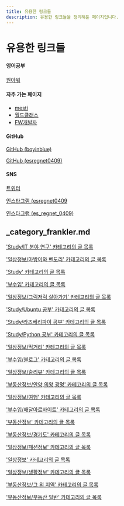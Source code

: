 ```yaml
---
title: 유용한 링크들
description: 유용한 링크들을 정리해둔 페이지입니다.
---
```



유용한 링크들
===


#### 영어공부


[원아워](https://1hour.ai/)


#### 자주 가는 페이지


- [mesti](https://www.mesti.xyz)
- [월드클래스](https://worldclassproduct.tistory.com)
- [FW개발자](https://frankler.tistory.com)


#### GitHub


[GitHub (boyinblue)](https://www.github.com/boinblue)


[GitHub (esregnet0409)](https://www.github.com/esregnet0409)


#### SNS


[트위터](https://twitter.com)


[인스타그램 (esregnet0409](https://www.instagram.com/esregnet0409)


[인스타그램 (es_regnet_0409)](https://www.instagram.com/es_regnet_0409)


_category_frankler.md
---


['Study/IT 분야 연구' 카테고리의 글 목록](https://frankler.tistory.com/category/Study/IT%20%EB%B6%84%EC%95%BC%20%EC%97%B0%EA%B5%AC)


['일상정보/아방이와 벤도리' 카테고리의 글 목록](https://frankler.tistory.com/category/%EC%9D%BC%EC%83%81%EC%A0%95%EB%B3%B4/%EC%95%84%EB%B0%A9%EC%9D%B4%EC%99%80%20%EB%B2%A4%EB%8F%84%EB%A6%AC)


['Study' 카테고리의 글 목록](https://frankler.tistory.com/category/Study)


['부수입' 카테고리의 글 목록](https://frankler.tistory.com/category/%EB%B6%80%EC%88%98%EC%9E%85)


['일상정보/그럭저럭 살아가기' 카테고리의 글 목록](https://frankler.tistory.com/category/%EC%9D%BC%EC%83%81%EC%A0%95%EB%B3%B4/%EA%B7%B8%EB%9F%AD%EC%A0%80%EB%9F%AD%20%EC%82%B4%EC%95%84%EA%B0%80%EA%B8%B0)


['Study/Ubuntu 공부' 카테고리의 글 목록](https://frankler.tistory.com/category/Study/Ubuntu%20%EA%B3%B5%EB%B6%80)


['Study/라즈베리파이 공부' 카테고리의 글 목록](https://frankler.tistory.com/category/Study/%EB%9D%BC%EC%A6%88%EB%B2%A0%EB%A6%AC%ED%8C%8C%EC%9D%B4%20%EA%B3%B5%EB%B6%80)


['Study/Python 공부' 카테고리의 글 목록](https://frankler.tistory.com/category/Study/Python%20%EA%B3%B5%EB%B6%80)


['일상정보/먹거리' 카테고리의 글 목록](https://frankler.tistory.com/category/%EC%9D%BC%EC%83%81%EC%A0%95%EB%B3%B4/%EB%A8%B9%EA%B1%B0%EB%A6%AC)


['부수입/블로그' 카테고리의 글 목록](https://frankler.tistory.com/category/%EB%B6%80%EC%88%98%EC%9E%85/%EB%B8%94%EB%A1%9C%EA%B7%B8)


['일상정보/술리뷰' 카테고리의 글 목록](https://frankler.tistory.com/category/%EC%9D%BC%EC%83%81%EC%A0%95%EB%B3%B4/%EC%88%A0%EB%A6%AC%EB%B7%B0)


['부동산정보/안양,의왕,광명' 카테고리의 글 목록](https://frankler.tistory.com/category/%EB%B6%80%EB%8F%99%EC%82%B0%EC%A0%95%EB%B3%B4/%EC%95%88%EC%96%91%2C%EC%9D%98%EC%99%95%2C%EA%B4%91%EB%AA%85)


[](https://frankler.tistory.com/category/%EB%B6%80%EC%88%98%EC%9E%85/%EA%B0%81%EC%A2%85%20%EC%9D%B4%EB%B2%A4%ED%8A%B8%20%EC%A0%95%EB%B3%B4)


['일상정보/여행' 카테고리의 글 목록](https://frankler.tistory.com/category/%EC%9D%BC%EC%83%81%EC%A0%95%EB%B3%B4/%EC%97%AC%ED%96%89)


['부수입/배달아르바이트' 카테고리의 글 목록](https://frankler.tistory.com/category/%EB%B6%80%EC%88%98%EC%9E%85/%EB%B0%B0%EB%8B%AC%EC%95%84%EB%A5%B4%EB%B0%94%EC%9D%B4%ED%8A%B8)


['부동산정보' 카테고리의 글 목록](https://frankler.tistory.com/category/%EB%B6%80%EB%8F%99%EC%82%B0%EC%A0%95%EB%B3%B4)


['부동산정보/경기도' 카테고리의 글 목록](https://frankler.tistory.com/category/%EB%B6%80%EB%8F%99%EC%82%B0%EC%A0%95%EB%B3%B4/%EA%B2%BD%EA%B8%B0%EB%8F%84)


['일상정보/패션정보' 카테고리의 글 목록](https://frankler.tistory.com/category/%EC%9D%BC%EC%83%81%EC%A0%95%EB%B3%B4/%ED%8C%A8%EC%85%98%EC%A0%95%EB%B3%B4)


['일상정보' 카테고리의 글 목록](https://frankler.tistory.com/category/%EC%9D%BC%EC%83%81%EC%A0%95%EB%B3%B4)


[](https://frankler.tistory.com/category/%EC%9D%BC%EC%83%81%EC%A0%95%EB%B3%B4/%EC%BD%94%EC%8A%A4%ED%8A%B8%EC%BD%94)


['일상정보/생활정보' 카테고리의 글 목록](https://frankler.tistory.com/category/%EC%9D%BC%EC%83%81%EC%A0%95%EB%B3%B4/%EC%83%9D%ED%99%9C%EC%A0%95%EB%B3%B4)


[](https://frankler.tistory.com/category/%EC%9D%BC%EC%83%81%EC%A0%95%EB%B3%B4/%EB%A7%9B%EC%A7%91)


['부동산정보/그 외 지역' 카테고리의 글 목록](https://frankler.tistory.com/category/%EB%B6%80%EB%8F%99%EC%82%B0%EC%A0%95%EB%B3%B4/%EA%B7%B8%20%EC%99%B8%20%EC%A7%80%EC%97%AD)


['부동산정보/부동산 일반' 카테고리의 글 목록](https://frankler.tistory.com/category/%EB%B6%80%EB%8F%99%EC%82%B0%EC%A0%95%EB%B3%B4/%EB%B6%80%EB%8F%99%EC%82%B0%20%EC%9D%BC%EB%B0%98)


[](https://frankler.tistory.com/category/Study/%EC%98%81%EC%96%B4%20%EA%B3%B5%EB%B6%80)




